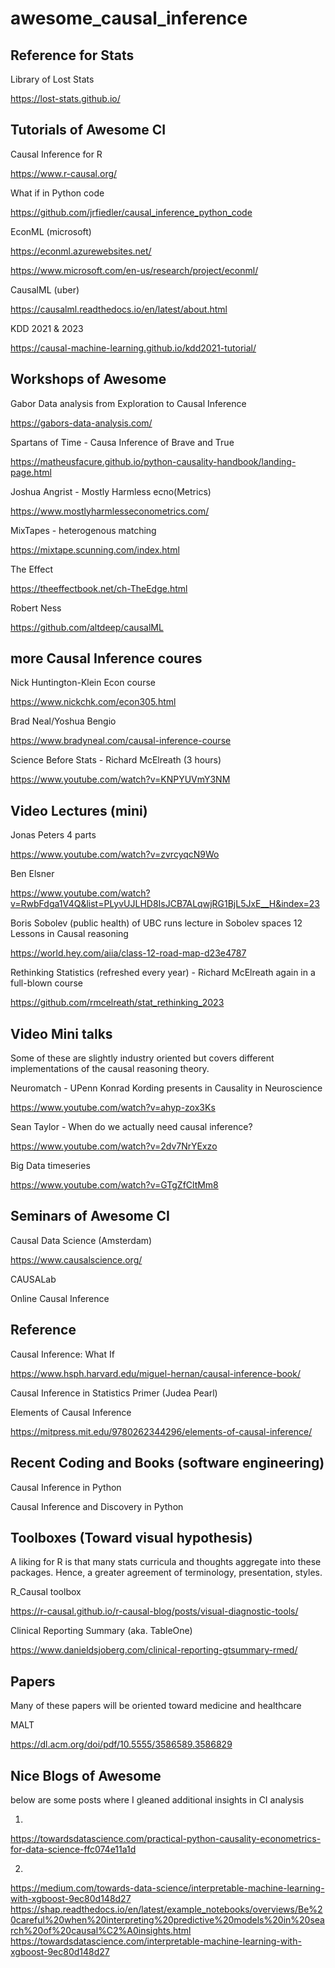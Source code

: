 # awesome_causal_inference



## Reference for Stats

Library of Lost Stats

https://lost-stats.github.io/

## Tutorials of Awesome CI
Causal Inference for R

https://www.r-causal.org/

What if in Python code

https://github.com/jrfiedler/causal_inference_python_code

EconML (microsoft)

https://econml.azurewebsites.net/

https://www.microsoft.com/en-us/research/project/econml/

CausalML (uber)

https://causalml.readthedocs.io/en/latest/about.html

KDD 2021 & 2023

https://causal-machine-learning.github.io/kdd2021-tutorial/

## Workshops of Awesome

Gabor Data analysis from Exploration to Causal Inference

https://gabors-data-analysis.com/

Spartans of Time - Causa Inference of Brave and True

https://matheusfacure.github.io/python-causality-handbook/landing-page.html

Joshua Angrist - Mostly Harmless ecno(Metrics)

https://www.mostlyharmlesseconometrics.com/

MixTapes - heterogenous matching

https://mixtape.scunning.com/index.html

The Effect

https://theeffectbook.net/ch-TheEdge.html

Robert Ness

https://github.com/altdeep/causalML

## more Causal Inference coures 
Nick Huntington-Klein Econ course

https://www.nickchk.com/econ305.html

Brad Neal/Yoshua Bengio

https://www.bradyneal.com/causal-inference-course

Science Before Stats - Richard McElreath (3 hours)

https://www.youtube.com/watch?v=KNPYUVmY3NM

## Video Lectures (mini)
Jonas Peters 4 parts

https://www.youtube.com/watch?v=zvrcyqcN9Wo

Ben Elsner

https://www.youtube.com/watch?v=RwbFdga1V4Q&list=PLyvUJLHD8IsJCB7ALqwjRG1BjL5JxE__H&index=23

Boris Sobolev (public health) of UBC runs lecture in Sobolev spaces
12 Lessons in Causal reasoning

https://world.hey.com/aiia/class-12-road-map-d23e4787


Rethinking Statistics (refreshed every year) - Richard McElreath again in a full-blown course

https://github.com/rmcelreath/stat_rethinking_2023

## Video Mini talks ##
Some of these are slightly industry oriented but covers different implementations of the causal reasoning theory.

Neuromatch - UPenn Konrad Kording presents in Causality in Neuroscience

https://www.youtube.com/watch?v=ahyp-zox3Ks

Sean Taylor - When do we actually need causal inference?

https://www.youtube.com/watch?v=2dv7NrYExzo

Big Data timeseries

https://www.youtube.com/watch?v=GTgZfCltMm8

## Seminars of Awesome CI
Causal Data Science (Amsterdam)

https://www.causalscience.org/

CAUSALab

Online Causal Inference

## Reference
Causal Inference: What If

https://www.hsph.harvard.edu/miguel-hernan/causal-inference-book/

Causal Inference in Statistics Primer (Judea Pearl)

Elements of Causal Inference

https://mitpress.mit.edu/9780262344296/elements-of-causal-inference/

## Recent Coding and Books (software engineering)

Causal Inference in Python

Causal Inference and Discovery in Python


## Toolboxes (Toward visual hypothesis)

A liking for R is that many stats curricula and thoughts aggregate into these packages. Hence, a greater agreement of terminology, presentation, styles.

R_Causal toolbox

https://r-causal.github.io/r-causal-blog/posts/visual-diagnostic-tools/

Clinical Reporting Summary (aka. TableOne)

https://www.danieldsjoberg.com/clinical-reporting-gtsummary-rmed/

## Papers
Many of these papers will be oriented toward medicine and healthcare

MALT

https://dl.acm.org/doi/pdf/10.5555/3586589.3586829




## Nice Blogs of Awesome

below are some posts where I gleaned additional insights in CI analysis

1.
https://towardsdatascience.com/practical-python-causality-econometrics-for-data-science-ffc074e11a1d

2.
https://medium.com/towards-data-science/interpretable-machine-learning-with-xgboost-9ec80d148d27
https://shap.readthedocs.io/en/latest/example_notebooks/overviews/Be%20careful%20when%20interpreting%20predictive%20models%20in%20search%20of%20causal%C2%A0insights.html
https://towardsdatascience.com/interpretable-machine-learning-with-xgboost-9ec80d148d27